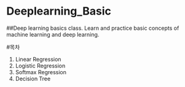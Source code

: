 # Deeplearning_Basic
##Deep learning basics class. Learn and practice basic concepts of machine learning and deep learning.

#목차
1. Linear Regression
2. Logistic Regression
3. Softmax Regression
4. Decision Tree

